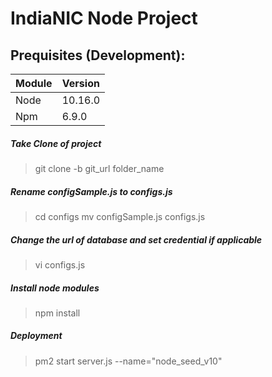 # IndiaNIC Node Project

## Prequisites (Development):

| Module | Version |
| --- | --- |
| Node | 10.16.0 |
| Npm | 6.9.0 |


##### Take Clone of project
> git clone -b git_url  folder_name


##### Rename configSample.js to configs.js
> cd configs
> mv configSample.js configs.js

##### Change the url of database and set credential if applicable
> vi configs.js

##### Install node modules

> npm install

##### Deployment

>pm2 start server.js --name="node_seed_v10"


